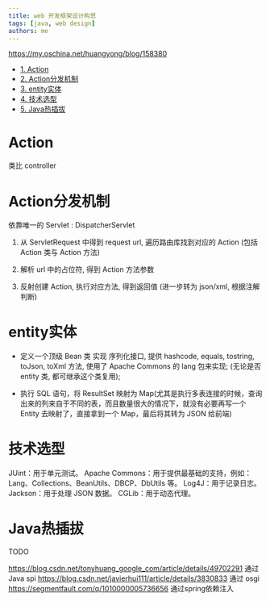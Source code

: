 ```yaml
---
title: web 开发框架设计构思
tags: [java, web design]
authors: me
---
```


https://my.oschina.net/huangyong/blog/158380

<!-- truncate -->


<!-- TOC -->

- [1. Action](#1-action)
- [2. Action分发机制](#2-action%E5%88%86%E5%8F%91%E6%9C%BA%E5%88%B6)
- [3. entity实体](#3-entity%E5%AE%9E%E4%BD%93)
- [4. 技术选型](#4-%E6%8A%80%E6%9C%AF%E9%80%89%E5%9E%8B)
- [5. Java热插拔](#5-java%E7%83%AD%E6%8F%92%E6%8B%94)

<!-- /TOC -->

# Action

类比 controller

# Action分发机制

依靠唯一的 Servlet : DispatcherServlet

1. 从 ServletRequest 中得到 request url, 遍历路由库找到对应的 Action (包括 Action 类与 Action 方法)

1. 解析 url 中的占位符, 得到 Action 方法参数

1. 反射创建 Action, 执行对应方法, 得到返回值 (进一步转为 json/xml, 根据注解判断)

# entity实体

- 定义一个顶级 Bean 类 实现 序列化接口, 提供 hashcode, equals, tostring, toJson, toXml 方法, 使用了 Apache Commons 的  lang 包来实现; (无论是否 entity 类, 都可继承这个类复用); 

- 执行 SQL 语句，将 ResultSet 映射为 Map(尤其是执行多表连接的时候，查询出来的列来自于不同的表，而且数量很大的情况下，就没有必要再写一个 Entity 去映射了，直接拿到一个 Map，最后将其转为 JSON 给前端)

# 技术选型

JUint：用于单元测试。
Apache Commons：用于提供最基础的支持，例如：Lang、Collections、BeanUtils、DBCP、DbUtils 等。
Log4J：用于记录日志。
Jackson：用于处理 JSON 数据。
CGLib：用于动态代理。

# Java热插拔

TODO

https://blog.csdn.net/tonyhuang_google_com/article/details/49702291 通过 Java spi
 https://blog.csdn.net/javierhui111/article/details/3830833 通过 osgi
 https://segmentfault.com/q/1010000005736656 通过spring依赖注入

